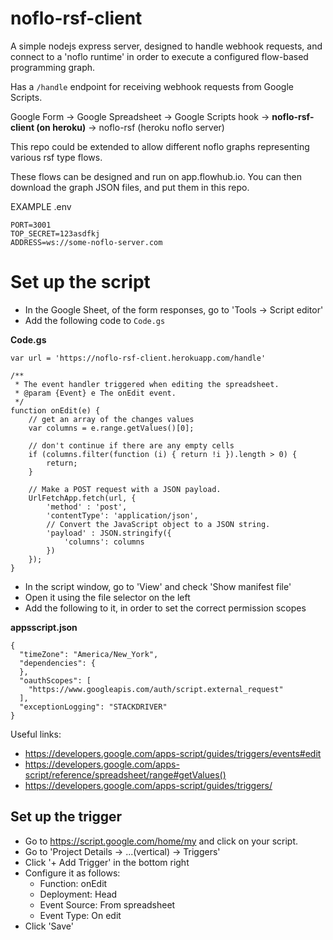 # noflo-rsf-client

A simple nodejs express server, designed to handle webhook requests, and connect to a 'noflo runtime' in order to execute a configured flow-based programming graph.

Has a `/handle` endpoint for receiving webhook requests from Google Scripts.

Google Form -> Google Spreadsheet -> Google Scripts hook -> **noflo-rsf-client (on heroku)** -> noflo-rsf (heroku noflo server)

This repo could be extended to allow different noflo graphs representing various rsf type flows. 

These flows can be designed and run on app.flowhub.io. You can then download the graph JSON files, and put them in this repo.

EXAMPLE .env
```
PORT=3001
TOP_SECRET=123asdfkj
ADDRESS=ws://some-noflo-server.com
```


# Set up the script

- In the Google Sheet, of the form responses, go to 'Tools -> Script editor'
- Add the following code to `Code.gs`

**Code.gs**
```
var url = 'https://noflo-rsf-client.herokuapp.com/handle'

/**
 * The event handler triggered when editing the spreadsheet.
 * @param {Event} e The onEdit event.
 */
function onEdit(e) {
    // get an array of the changes values
    var columns = e.range.getValues()[0];
  
    // don't continue if there are any empty cells
    if (columns.filter(function (i) { return !i }).length > 0) {
        return;
    }

    // Make a POST request with a JSON payload.
    UrlFetchApp.fetch(url, {
        'method' : 'post',
        'contentType': 'application/json',
        // Convert the JavaScript object to a JSON string.
        'payload' : JSON.stringify({
            'columns': columns
        })
    });
}
```

- In the script window, go to 'View' and check 'Show manifest file'
- Open it using the file selector on the left
- Add the following to it, in order to set the correct permission scopes

**appsscript.json**
```
{
  "timeZone": "America/New_York",
  "dependencies": {
  },
  "oauthScopes": [
    "https://www.googleapis.com/auth/script.external_request"
  ],
  "exceptionLogging": "STACKDRIVER"
}
```

Useful links:
- https://developers.google.com/apps-script/guides/triggers/events#edit
- https://developers.google.com/apps-script/reference/spreadsheet/range#getValues()
- https://developers.google.com/apps-script/guides/triggers/

## Set up the trigger

- Go to https://script.google.com/home/my and click on your script.
- Go to 'Project Details -> ...(vertical) -> Triggers'
- Click '+ Add Trigger' in the bottom right
- Configure it as follows:
    - Function: onEdit
    - Deployment: Head
    - Event Source: From spreadsheet
    - Event Type: On edit
- Click 'Save'




